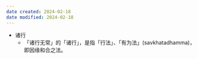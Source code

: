 ```yaml
---
date created: 2024-02-18
date modified: 2024-02-18
---
```

- 诸行
    - 「诸行无常」的「诸行」，是指「行法」、「有为法」(savkhatadhamma)，即因缘和合之法。
